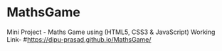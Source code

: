 # MathsGame
Mini Project - Maths Game using (HTML5, CSS3 &amp; JavaScript)
Working Link- #https://dipu-prasad.github.io/MathsGame/
